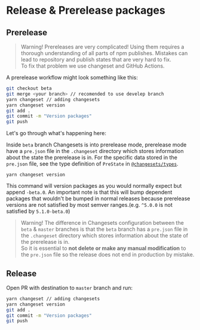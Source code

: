 # Release & Prerelease packages

## Prerelease

> Warning! Prereleases are very complicated! Using them requires a thorough understanding of all parts of npm publishes. Mistakes can lead to repository and publish states that are very hard to fix.\
>  To fix that problem we use changeset and GitHub Actions.

A prerelease workflow might look something like this:

```bash
git checkout beta
git merge <your branch> // recomended to use develep branch
yarn changeset // adding changesets
yarn changeset version
git add .
git commit -m "Version packages"
git push
```

Let's go through what's happening here:

Inside `beta` branch Changesets is into prerelease mode, prerelease mode have a `pre.json` file in the `.changeset` directory which stores information about the state the prerelease is in. For the specific data stored in the `pre.json` file, see the type definition of `PreState` in [`@changesets/types`](https://github.com/changesets/changesets/tree/main/packages/types).

```
yarn changeset version
```

This command will version packages as you would normally expect but append `-beta.0`. An important note is that this will bump dependent packages that wouldn't be bumped in normal releases because prerelease versions are not satisfied by most semver ranges.(e.g. `^5.0.0` is not satisfied by `5.1.0-beta.0`)

> Warning! The difference in Changesets configuration between the `beta` & `master` branches is that the `beta` branch has a `pre.json` file in the `.changeset` directory which stores information about the state of the prerelease is in.\
> So it is essential to **not delete or make any manual modification** to the `pre.json` file so the release does not end in production by mistake.

## Release

Open PR with destination to `master` branch and run:

```bash
yarn changeset // adding changesets
yarn changeset version
git add .
git commit -m "Version packages"
git push
```

